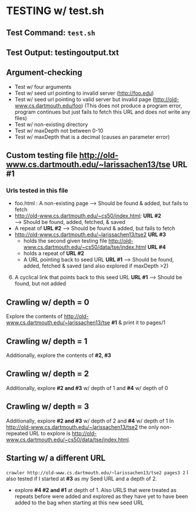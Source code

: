 # TESTING w/ test.sh

## Test Command: `test.sh`
## Test Output: testingoutput.txt

## Argument-checking
* Test w/ four arguments
* Test w/ seed url pointing to invalid server (http://foo.edu)
* Test w/ seed url pointing to valid server but invalid page (http://old-www.cs.dartmouth.edu/foo)
    (This does not produce a program error, program continues but just fails to fetch 
    this URL and does not write any files) 
* Test w/ non-existing directory
* Test w/ maxDepth not between 0-10
* Test w/ maxDepth that is a decimal (causes an parameter error)

## Custom testing file http://old-www.cs.dartmouth.edu/~larissachen13/tse **URL #1** 
### Urls tested in this file 
  * foo.html : A non-existing page 
    --> Should be found & added, but fails to fetch
  * http://old-www.cs.dartmouth.edu/~cs50/index.html: **URL #2**  
    --> Should be found, added, fetched, & saved
  * A repeat of **URL #2**
    --> Should be found & added, but fails to fetch
  * http://old-www.cs.dartmouth.edu/~larissachen13/tse2 **URL #3** 
      * holds the second given testing file http://old-www.cs.dartmouth.edu/~cs50/data/tse/index.html **URL #4** 
      * holds a repeat of **URL #2** 
      * A URL pointing back to seed URL **URL #1** 
    --> Should be found, added, fetched & saved (and also explored if
        maxDepth >2)
  6. A cyclical link that points back to this seed URL **URL #1**
    --> Should be found, but not added
    
## Crawling w/ depth = 0
Explore the contents of http://old-www.cs.dartmouth.edu/~larissachen13/tse **#1** 
& print it to pages/1

## Crawling w/ depth = 1
Additionally, explore the contents of  **#2, #3** 

## Crawling w/ depth = 2
Additionally, explore **#2 and #3** w/ depth of 1 and **#4** w/ depth of 0 
 

## Crawling w/ depth = 3
Additionally, explore **#2 and #3** w/ depth of 2 and **#4** w/ depth of 1 
In http://old-www.cs.dartmouth.edu/~larissachen13/tse2 the only non-repeated
URL to explore is http://old-www.cs.dartmouth.edu/~cs50/data/tse/index.html.



 ## Starting w/ a different URL
 `crawler http://old-www.cs.dartmouth.edu/~larissachen13/tse2 pages3 2`
 I also tested if I started at **#3** as my Seed URL and a depth of 2.
 * explore **#4 #2 and #1** at depth of 1.  Also
 URLS that were treated as repeats before were added and explored as they have
 yet to have been added to the bag when starting at this new seed URL
 
 
 


